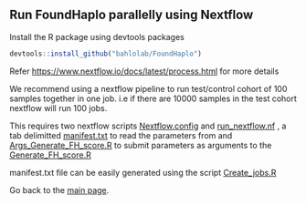 ## Run FoundHaplo parallelly using Nextflow

Install the R package using devtools packages

```R
devtools::install_github("bahlolab/FoundHaplo")
```

Refer https://www.nextflow.io/docs/latest/process.html for more details

We recommend using a nextflow pipeline to run test/control cohort of 100 samples together in one job. i.e if there are 10000 samples in the test cohort nextflow will run 100 jobs.

This requires two nextflow scripts [Nextflow.config](https://github.com/bahlolab/FoundHaplo/blob/main/scripts/run_nextflow/nextflow.config) and [run_nextflow.nf](https://github.com/bahlolab/FoundHaplo/blob/main/scripts/run_nextflow/run_nextflow.nf) , a tab delimitted [manifest.txt](https://github.com/bahlolab/FoundHaplo/blob/main/scripts/run_nextflow/manifest.txt) to read the parameters from and [Args_Generate_FH_score.R](https://github.com/bahlolab/FoundHaplo/blob/main/scripts/run_nextflow/Args_Generate_FH_score.R) to submit parameters as arguments to the [Generate_FH_score.R](https://github.com/bahlolab/FoundHaplo/blob/main/R/Generate_FH_score.R)

manifest.txt file can be easily generated using the script [Create_jobs.R](https://github.com/bahlolab/FoundHaplo/blob/main/scripts/run_nextflow/Create_jobs.R)


Go back to the [main page](https://github.com/bahlolab/FoundHaplo).
